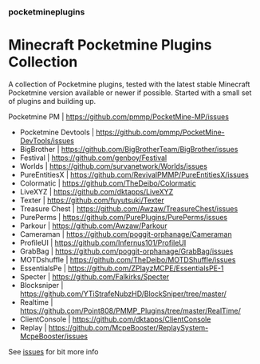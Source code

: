 ### pocketmineplugins

# Minecraft Pocketmine Plugins Collection

A collection of Pocketmine plugins, tested with the latest stable Minecraft Pocketmine version available or newer if possible.
Started with a small set of plugins and building up. 

Pocketmine PM | https://github.com/pmmp/PocketMine-MP/issues

- Pocketmine Devtools | https://github.com/pmmp/PocketMine-DevTools/issues
- BigBrother | https://github.com/BigBrotherTeam/BigBrother/issues
- Festival | https://github.com/genboy/Festival 
- Worlds | https://github.com/survanetwork/Worlds/issues 
- PureEntitiesX | https://github.com/RevivalPMMP/PureEntitiesX/issues
- Colormatic | https://github.com/TheDeibo/Colormatic
- LiveXYZ | https://github.com/dktapps/LiveXYZ
- Texter | https://github.com/fuyutsuki/Texter
- Treasure Chest | https://github.com/Awzaw/TreasureChest/issues
- PurePerms | https://github.com/PurePlugins/PurePerms/issues
- Parkour | https://github.com/Awzaw/Parkour
- Cameraman | https://github.com/poggit-orphanage/Cameraman
- ProfileUI | https://github.com/Infernus101/ProfileUI
- GrabBag | https://github.com/poggit-orphanage/GrabBag/issues
- MOTDshuffle | https://github.com/TheDeibo/MOTDShuffle/issues
- EssentialsPe | https://github.com/ZPlayzMCPE/EssentialsPE-1
- Specter | https://github.com/Falkirks/Specter
- Blocksniper | https://github.com/YTiStrafeNubzHD/BlockSniper/tree/master/
- Realtime | https://github.com/Point808/PMMP_Plugins/tree/master/RealTime/ 
- ClientConsole | https://github.com/dktapps/ClientConsole
- Replay | https://github.com/McpeBooster/ReplaySystem-McpeBooster/issues
     
See [issues](https://github.com/genboy/pocketmineplugins/issues/8) for bit more info
